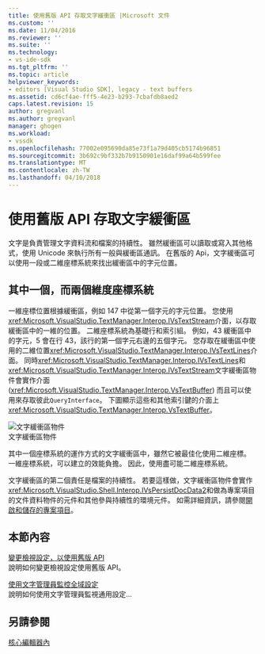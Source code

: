 ```yaml
---
title: 使用舊版 API 存取文字緩衝區 |Microsoft 文件
ms.custom: ''
ms.date: 11/04/2016
ms.reviewer: ''
ms.suite: ''
ms.technology:
- vs-ide-sdk
ms.tgt_pltfrm: ''
ms.topic: article
helpviewer_keywords:
- editors [Visual Studio SDK], legacy - text buffers
ms.assetid: cd6cf4ae-fff5-4e23-b293-7cbafdb8aed2
caps.latest.revision: 15
author: gregvanl
ms.author: gregvanl
manager: ghogen
ms.workload:
- vssdk
ms.openlocfilehash: 77002e095690da85e73f1a79d405cb5174b96851
ms.sourcegitcommit: 3b692c9bf332b7b9150901e16daf99a64b599fee
ms.translationtype: MT
ms.contentlocale: zh-TW
ms.lasthandoff: 04/10/2018
---
```

# <a name="accessing-the-text-buffer-by-using-the-legacy-api"></a>使用舊版 API 存取文字緩衝區
文字是負責管理文字資料流和檔案的持續性。 雖然緩衝區可以讀取或寫入其他格式，使用 Unicode 來執行所有一般與緩衝區通訊。 在舊版的 Api，文字緩衝區可以使用一段或二維座標系統來找出緩衝區中的字元位置。  
  
## <a name="one--and-two-dimension-coordinate-systems"></a>其中一個，而兩個維度座標系統  
 一維座標位置根據緩衝區，例如 147 中從第一個字元的字元位置。 您使用<xref:Microsoft.VisualStudio.TextManager.Interop.IVsTextStream>介面，以存取緩衝區中的一維的位置。 二維座標系統為基礎行和索引組。 例如，43 緩衝區中的字元，5 會在行 43，該行的第一個字元右邊的五個字元。 您存取在緩衝區中使用的二維位置<xref:Microsoft.VisualStudio.TextManager.Interop.IVsTextLines>介面。 同時<xref:Microsoft.VisualStudio.TextManager.Interop.IVsTextLines>和<xref:Microsoft.VisualStudio.TextManager.Interop.IVsTextStream>文字緩衝區物件會實作介面 (<xref:Microsoft.VisualStudio.TextManager.Interop.VsTextBuffer>) 而且可以使用來存取彼此`QueryInterface`。 下圖顯示這些和其他索引鍵的介面上<xref:Microsoft.VisualStudio.TextManager.Interop.VsTextBuffer>。  
  
 ![文字緩衝區物件](../extensibility/media/vstextbuffer.gif "vsTextBuffer")  
文字緩衝區物件  
  
 其中一個座標系統的運作方式的文字緩衝區中，雖然它被最佳化使用二維座標。 一維座標系統，可以建立的效能負擔。 因此，使用盡可能二維座標系統。  
  
 文字緩衝區的第二個責任是檔案的持續性。 若要這樣做，文字緩衝區物件會實作<xref:Microsoft.VisualStudio.Shell.Interop.IVsPersistDocData2>和做為專案項目的文件資料物件的元件和其他參與持續性的環境元件。 如需詳細資訊，請參閱[開啟和儲存的專案項目](../extensibility/internals/opening-and-saving-project-items.md)。  
  
## <a name="in-this-section"></a>本節內容  
 [變更檢視設定，以使用舊版 API](../extensibility/changing-view-settings-by-using-the-legacy-api.md)  
 說明如何變更檢視設定使用舊版 API。  
  
 [使用文字管理員監控全域設定](../extensibility/using-the-text-manager-to-monitor-global-settings.md)  
 說明如何使用文字管理員監視通用設定...  
  
## <a name="see-also"></a>另請參閱  
 [核心編輯器內](../extensibility/inside-the-core-editor.md)